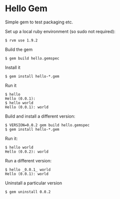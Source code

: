 Hello Gem
=========

Simple gem to test packaging etc.

Set up a local ruby environment (so sudo not required):

    $ rvm use 1.9.2

Build the gem

    $ gem build hello.gemspec
	
Install it

    $ gem install hello-*.gem

Run it

    $ hello
    Hello (0.0.1): 
    $ hello world
    Hello (0.0.1): world

Build and install a different version:

    $ VERSION=0.0.2 gem build hello.gemspec
    $ gem install hello-*.gem

Run it:

    $ hello world
    Hello (0.0.2): world

Run a different version:

    $ hello _0.0.1_ world
    Hello (0.0.1): world

Uninstall a particular version

    $ gem uninstall 0.0.2
